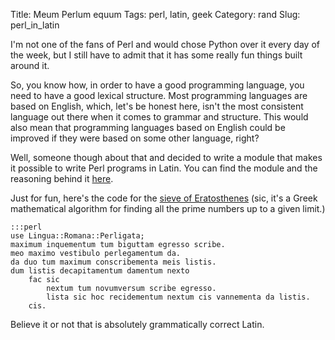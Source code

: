 Title: Meum Perlum equum
Tags: perl, latin, geek
Category: rand
Slug: perl_in_latin

I'm not one of the fans of Perl and would chose Python over it every day of the week, but I still have to admit that it has some really fun things built around it.

So, you know how, in order to have a good programming language, you need to have a good lexical structure. Most programming languages are based on English, which, let's be honest here, isn't the most consistent language out there when it comes to grammar and structure. This would also mean that programming languages based on English could be improved if they were based on some other language, right?

Well, someone though about that and decided to write a module that makes it possible to write Perl programs in Latin. You can find the module and the reasoning behind it [here](http://www.csse.monash.edu.au/~damian/papers/HTML/Perligata.html).

Just for fun, here's the code for the [sieve of Eratosthenes](http://en.wikipedia.org/wiki/Sieve_of_Eratosthenes) (sic, it's a Greek mathematical algorithm for finding all the prime numbers up to a given limit.)

	:::perl
	use Lingua::Romana::Perligata;
	maximum inquementum tum biguttam egresso scribe.
	meo maximo vestibulo perlegamentum da.
	da duo tum maximum conscribementa meis listis.
	dum listis decapitamentum damentum nexto
		fac sic
			nextum tum novumversum scribe egresso.
			lista sic hoc recidementum nextum cis vannementa da listis.
		cis.

Believe it or not that is absolutely grammatically correct Latin.